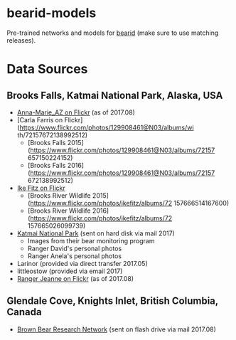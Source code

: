 # bearid-models
Pre-trained networks and models for [bearid](https://github.com/hypraptive/bearid) (make sure to use matching releases).

# Data Sources

## Brooks Falls, Katmai National Park, Alaska, USA
* [Anna-Marie_AZ on Flickr](https://www.flickr.com/photos/105187918@N03/albums) (as of 2017.08)
* [Carla Farris on Flickr](https://www.flickr.com/photos/129908461@N03/albums/wi
th/72157672138992512)
  * [Brooks Falls 2015](https://www.flickr.com/photos/129908461@N03/albums/72157
657150224152)
  * [Brooks Falls 2016](https://www.flickr.com/photos/129908461@N03/albums/72157
672138992512)
* [Ike Fitz on Flickr](https://www.flickr.com/photos/ikefitz/albums)
  * [Brooks River Wildlife 2015](https://www.flickr.com/photos/ikefitz/albums/72
157666514167600)
  * [Brooks River Wildlife 2016](https://www.flickr.com/photos/ikefitz/albums/72
157665026099739)
* [Katmai National Park](https://www.nps.gov/katm) (sent on hard disk via mail 2017)
  * Images from their bear monitoring program
  * Ranger David's personal photos
  * Ranger Anela's personal photos
* Larinor (provided via direct transfer 2017.05)
* littleostow (provided via email 2017)
* [Ranger Jeanne on Flickr](https://www.flickr.com/photos/jeanner/albums) (as of 2017.08)

## Glendale Cove, Knights Inlet, British Columbia, Canada
* [Brown Bear Research Network](http://bearresearch.org/) (sent on flash drive via mail 2017.08)
